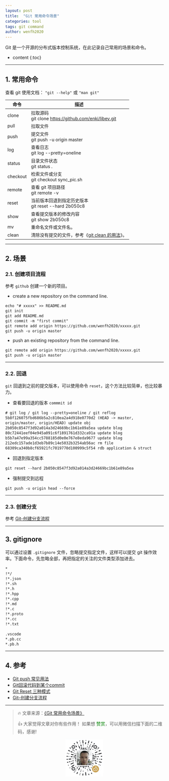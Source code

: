 ```yaml
---
layout: post
title:  "Git 常用命令场景"
categories: tool
tags: git command
author: wenfh2020
---
```


Git 是一个开源的分布式版本控制系统，在此记录自己常用的场景和命令。



* content
{:toc}

---

## 1. 常用命令

查看 git 使用文档： `"git --help"` 或 `"man git"`

| 命令     | 描述                                                                                     |
| -------- | ---------------------------------------------------------------------------------------- |
| clone    | 拉取源码 <br/>git clone https://github.com/enki/libev.git                                |
| pull     | 拉取文件                                                                                 |
| push     | 提交文件<br/>git push -u origin master                                                   |
| log      | 查看日志<br/>git log --pretty=oneline                                                    |
| status   | 目录文件状态<br/>git status .                                                            |
| checkout | 检索文件或分支<br/>git checkout sync_pic.sh                                              |
| remote   | 查看 git 项目路径<br/>git remote -v                                                      |
| reset    | 当前版本回退到指定历史版本  <br/>git reset --hard 2b050c8                                |
| show     | 查看提交版本的修改内容 <br/>  git show 2b050c8                                           |
| mv       | 重命名文件或文件名。                                                                     |
| clean    | 清除没有提交的文件，参考《[git clean 的用法](https://www.jianshu.com/p/0b05ef199749)》。 |

---

## 2. 场景

### 2.1. 创建项目流程

参考 `github` 创建一个新的项目。

* create a new repository on the command line.

```shell
echo "# xxxxx" >> README.md
git init
git add README.md
git commit -m "first commit"
git remote add origin https://github.com/wenfh2020/xxxxx.git
git push -u origin master
```

* push an existing repository from the command line.

```shell
git remote add origin https://github.com/wenfh2020/xxxxx.git
git push -u origin master
```

---

### 2.2. 回退

`git` 回退到之前的提交版本，可以使用命令 `reset`，这个方法比较简单，也比较暴力。

* 查看要回退的版本 `commmit id`

```shell
# git log / git log --pretty=oneline / git reflog
5b8f126075fbd686b5a2c810ea2a4d918e0770d2 (HEAD -> master, origin/master, origin/HEAD) update obj
2b050c8547f3d92a014a3d24669bc1b61e89a5ea update blog
80c72441eef04e945a091c6f1891761d332ca91a update blog
b5b7a47e99a354cc5788185d0e0e767e8eda9677 update blog
212edc157ade1d3eb7b89c14e5032b3254ab56ac rm file
68309ca340b8cf65921fc7019770d100999c5f54 rdb application & struct
```

* 回退到指定版本

```shell
git reset --hard 2b050c8547f3d92a014a3d24669bc1b61e89a5ea
```

* 强制提交到远程

```shell
git push -u origin head --force
```

---

### 2.3. 创建分支

参考 [Git-创建分支流程](https://blog.csdn.net/zhangsify/article/details/80546069)

---

## 3. gitignore

可以通过设置 `.gitignore` 文件，忽略提交指定文件，这样可以提交 git 操作效率。下面命令，先忽略全部，再把指定的关注的文件类型添加进去。

```shell
*
!*/
!*.json
!*.sh
!*.h
!*.hpp
!*.cpp
!*.md
!*.c
!*.proto
!*.cc
!*.txt

.vscode
*.pb.cc
*.pb.h
```

---

## 4. 参考

* [Git push 常见用法](https://www.cnblogs.com/qianqiannian/p/6008140.html)
* [Git回滚代码到某个commit](https://www.cnblogs.com/hukuangjie/p/11369434.html)
* [Git Reset 三种模式](https://www.jianshu.com/p/c2ec5f06cf1a)
* [Git-创建分支流程](https://blog.csdn.net/zhangsify/article/details/80546069)

---

> 🔥 文章来源：[《Git 常用命令场景》](https://wenfh2020.com/2019/03/22/git/)
>
> 👍 大家觉得文章对你有些作用！ 如果想 <font color=green>赞赏</font>，可以用微信扫描下面的二维码，感谢!
<div align=center><img src="/images/2020-08-06-15-49-47.png" width="120"/></div>
